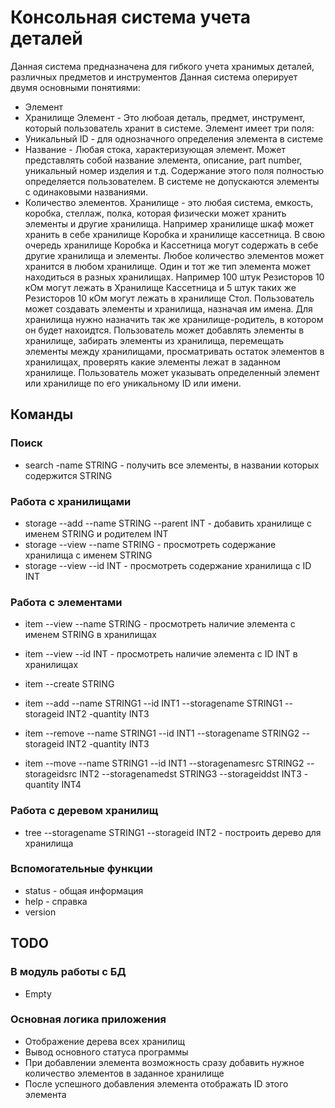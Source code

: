 # Консольная система учета деталей
Данная система предназначена для гибкого учета хранимых деталей, различных предметов и инструментов
Данная система оперирует двумя основными понятиями:
 - Элемент
 - Хранилище
Элемент - Это любоая деталь, предмет, инструмент, который пользователь хранит в системе. Элемент имеет три поля:
 - Уникальный ID - для однозначного определения элемента в системе
 - Название - Любая стока, характеризующая элемент. Может представлять собой название элемента, описание, part number, уникальный номер изделия и т.д. Содержание этого поля полностью определяется пользователем. В системе не допускаются элементы с одинаковыми названиями.
 - Количество элементов.
Хранилище - это любая система, емкость, коробка, стеллаж, полка, которая физически может хранить элементы и другие хранилища. Например хранилище шкаф может хранить в себе хранилище Коробка и хранилище кассетница. В свою очередь хранилище Коробка и Кассетница могут содержать в себе другие хранилища и элементы.
Любое количество элементов может хранится в любом хранилище. Один и тот же тип элемента может находиться в разных хранилищах. Например 100 штук Резисторов 10 кОм могут лежать в Хранилище Кассетница и 5 штук таких же Резисторов 10 кОм могут лежать в хранилище Стол.
Пользователь может создавать элементы и хранилища, назначая им имена. Для хранилища нужно назначить так же хранилище-родитель, в котором он будет нахоидтся.
Пользователь может добавлять элементы в хранилище, забирать элементы из хранилища, перемещать элементы между хранилищами, просматривать остаток элементов в хранилищах, проверять какие элементы лежат в заданном хранилище.
Пользователь может указывать определенный элемент или хранилище по его уникальному ID или имени.

## Команды

### Поиск
 - search -name STRING - получить все элементы, в названии которых содержится STRING

### Работа с хранилищами
 - storage --add --name STRING --parent INT - добавить хранилище с именем STRING и родителем INT
 - storage --view --name STRING - просмотреть содержание хранилища с именем STRING
 - storage --view --id INT - просмотреть содержание хранилища с ID INT

### Работа с элементами
 - item --view --name STRING - просмотреть наличие элемента с именем STRING в хранилищах
 - item --view --id INT - просмотреть наличие элемента с ID INT в хранилищах

 - item --create STRING
 - item --add --name STRING1 --id INT1 --storagename STRING1 --storageid INT2 -quantity INT3
 - item --remove --name STRING1 --id INT1 --storagename STRING2 --storageid INT2 -quantity INT3
 - item --move --name STRING1 --id INT1 --storagenamesrc STRING2 --storageidsrc INT2 --storagenamedst STRING3 --storageiddst INT3 -quantity INT4

### Работа с деревом хранилищ
 - tree --storagename STRING1 --storageid INT2 - построить дерево для хранилища

### Вспомогательные функции
 - status - общая информация
 - help - справка
 - version

## TODO

### В модуль работы с БД
 - Empty

### Основная логика приложения
 - Отображение дерева всех хранилищ
 - Вывод основного статуса программы
 - При добавлении элемента возможность сразу добавить нужное количество элементов в заданное хранилище
 - После успешного добавления элемента отображать ID этого элемента
